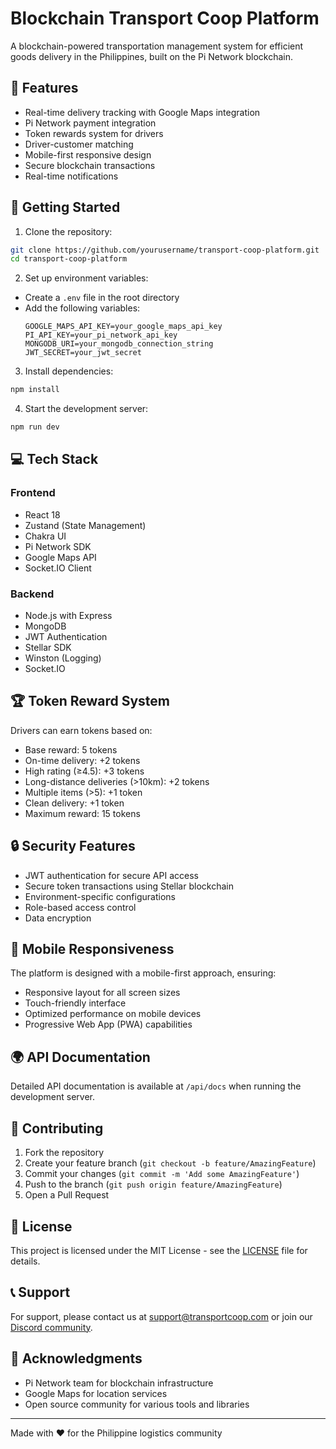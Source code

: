 # Blockchain Transport Coop Platform

A blockchain-powered transportation management system for efficient goods delivery in the Philippines, built on the Pi Network blockchain.

## 🌟 Features

- Real-time delivery tracking with Google Maps integration
- Pi Network payment integration
- Token rewards system for drivers
- Driver-customer matching
- Mobile-first responsive design
- Secure blockchain transactions
- Real-time notifications

## 🚀 Getting Started

1. Clone the repository:
```bash
git clone https://github.com/yourusername/transport-coop-platform.git
cd transport-coop-platform
```

2. Set up environment variables:
- Create a `.env` file in the root directory
- Add the following variables:
  ```
  GOOGLE_MAPS_API_KEY=your_google_maps_api_key
  PI_API_KEY=your_pi_network_api_key
  MONGODB_URI=your_mongodb_connection_string
  JWT_SECRET=your_jwt_secret
  ```

3. Install dependencies:
```bash
npm install
```

4. Start the development server:
```bash
npm run dev
```

## 💻 Tech Stack

### Frontend
- React 18
- Zustand (State Management)
- Chakra UI
- Pi Network SDK
- Google Maps API
- Socket.IO Client

### Backend
- Node.js with Express
- MongoDB
- JWT Authentication
- Stellar SDK
- Winston (Logging)
- Socket.IO

## 🏆 Token Reward System

Drivers can earn tokens based on:
- Base reward: 5 tokens
- On-time delivery: +2 tokens
- High rating (≥4.5): +3 tokens
- Long-distance deliveries (>10km): +2 tokens
- Multiple items (>5): +1 token
- Clean delivery: +1 token
- Maximum reward: 15 tokens

## 🔒 Security Features

- JWT authentication for secure API access
- Secure token transactions using Stellar blockchain
- Environment-specific configurations
- Role-based access control
- Data encryption

## 📱 Mobile Responsiveness

The platform is designed with a mobile-first approach, ensuring:
- Responsive layout for all screen sizes
- Touch-friendly interface
- Optimized performance on mobile devices
- Progressive Web App (PWA) capabilities

## 🌍 API Documentation

Detailed API documentation is available at `/api/docs` when running the development server.

## 🤝 Contributing

1. Fork the repository
2. Create your feature branch (`git checkout -b feature/AmazingFeature`)
3. Commit your changes (`git commit -m 'Add some AmazingFeature'`)
4. Push to the branch (`git push origin feature/AmazingFeature`)
5. Open a Pull Request

## 📄 License

This project is licensed under the MIT License - see the [LICENSE](LICENSE) file for details.

## 📞 Support

For support, please contact us at support@transportcoop.com or join our [Discord community](https://discord.gg/transportcoop).

## 🙏 Acknowledgments

- Pi Network team for blockchain infrastructure
- Google Maps for location services
- Open source community for various tools and libraries

---

Made with ❤️ for the Philippine logistics community
